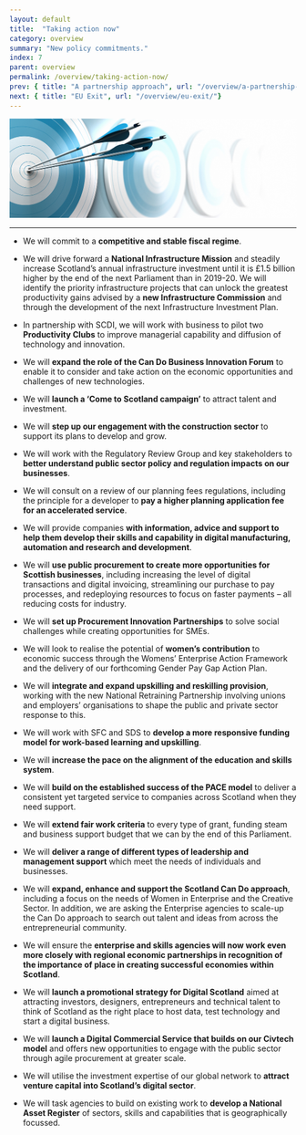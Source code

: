 ```yaml
---
layout: default
title:  "Taking action now"
category: overview
summary: "New policy commitments."
index: 7
parent: overview
permalink: /overview/taking-action-now/
prev: { title: "A partnership approach", url: "/overview/a-partnership-approach/"}
next: { title: "EU Exit", url: "/overview/eu-exit/"}
---
```


![Dartboard with darts hitting the bullseye](/assets/images/pageimages/Overview7.jpg)
<br>
<hr>

* We will commit to a **competitive and stable fiscal regime**.

* We will drive forward a **National Infrastructure Mission** and steadily increase Scotland’s annual infrastructure investment until it is £1.5 billion higher by the end of the next Parliament than in 2019-20. We will identify the priority infrastructure projects that can unlock the greatest productivity gains advised by a **new Infrastructure Commission** and through the development of the next Infrastructure Investment Plan.

* In partnership with SCDI, we will work with business to pilot two **Productivity Clubs** to improve managerial capability and diffusion of technology and innovation.

* We will **expand the role of the Can Do Business Innovation Forum** to enable it to consider and take action on the economic opportunities and challenges of new technologies. 

* We will **launch a ‘Come to Scotland campaign’** to attract talent and investment.

* We will **step up our engagement with the construction sector** to support its plans to develop and grow.

* We will work with the Regulatory Review Group and key stakeholders to **better understand public sector policy and regulation impacts on our businesses**.

* We will consult on a review of our planning fees regulations, including the principle for a developer to **pay a higher planning application fee for an accelerated service**.

* We will provide  companies **with information, advice and support to help them develop their skills and capability in digital manufacturing, automation and research and development**.

* We will **use public procurement to create more opportunities for Scottish businesses**, including increasing the level of digital transactions and digital invoicing, streamlining our purchase to pay processes, and redeploying resources to focus on faster payments – all reducing costs for industry.

* We will **set up Procurement Innovation Partnerships** to solve social challenges while creating opportunities for SMEs. 

* We will look to realise the potential of **women’s contribution** to economic success through the Womens’ Enterprise Action Framework and the delivery of our forthcoming Gender Pay Gap Action Plan.

* We will **integrate and expand upskilling and reskilling provision**, working with the new National Retraining Partnership involving unions and employers’ organisations to shape the public and private sector response to this. 

* We will work with SFC and SDS to **develop a more responsive funding model for work-based learning and upskilling**.

* We will **increase the pace on the alignment of the education and skills system**. 

* We will **build on the established success of the PACE model** to deliver a consistent yet targeted service to companies across Scotland when they need support.

* We will **extend fair work criteria** to every type of grant, funding steam and business support budget that we can by the end of this Parliament.

* We will **deliver a range of different types of leadership and management support** which meet the needs of individuals and businesses.

* We will **expand, enhance and support the Scotland Can Do approach**, including a focus on the needs of Women in Enterprise and the Creative Sector. In addition, we are asking the Enterprise agencies to scale-up the Can Do approach to search out talent and ideas from across the entrepreneurial community.
 
* We will ensure the **enterprise and skills agencies will now work even more closely with regional economic partnerships in recognition of the importance of place in creating successful economies within Scotland**.

* We will **launch a promotional strategy for Digital Scotland** aimed at attracting investors, designers, entrepreneurs and technical talent to think of Scotland as the right place to host data, test technology and start a digital business.

* We will **launch a Digital Commercial Service that builds on our Civtech model** and offers new opportunities to engage with the public sector through agile procurement at greater scale. 

* We will utilise the investment expertise of our global network to **attract venture capital into Scotland’s digital sector**.

* We will task agencies to build on existing work to **develop a National Asset Register** of sectors, skills and capabilities that is geographically focussed.



 
